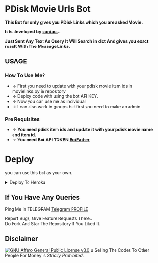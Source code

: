 # PDisk Movie Urls Bot

__This Bot for only gives you PDisk Links which you are asked Movie.__

__It is developed by [contact](https://telegram.me/king_webseries)..__

__Just Sent Any Text As Query It Will Search in dict And gives you exact result With The Message Links.__

##  USAGE

### __How To Use Me?__

* -> First you need to update with your pdisk movie item ids in movielinks.py in repository
* -> Deploy code with using the bot API KEY.
* -> Now you can use me as individual.
* -> I can also work in groups but first you need to make an admin.

### Pre Requisites 

* -> __You need pdisk item ids and update it with your pdisk movie name and item id.__
* -> __You need Bot API TOKEN [BotFather](https://telegram.me/BotFather)__

# Deploy
you can use this bot as your own.

<details><summary>Deploy To Heroku</summary>
<p>
<br>
<a href="https://heroku.com/deploy?template=https://github.com/Crownmoviestudio/PDisk-Movie-Urls-Bot">
  <img src="https://www.herokucdn.com/deploy/button.svg" alt="Deploy">
</a>
</p>
</details>

## If You Have Any Queries   
Ping Me in TELEGRAM [Telegram PROFILE](https://telegram.me/King_webseries)

Report Bugs, Give Feature Requests There..   
Do Fork And Star The Repository If You Liked It.

## Disclaimer
[![GNU Affero General Public License v3.0](https://www.gnu.org/graphics/agplv3-155x51.png)](https://www.gnu.org/licenses/agpl-3.0.en.html#header)    u
Selling The Codes To Other People For Money Is *Strictly Prohibited*.

